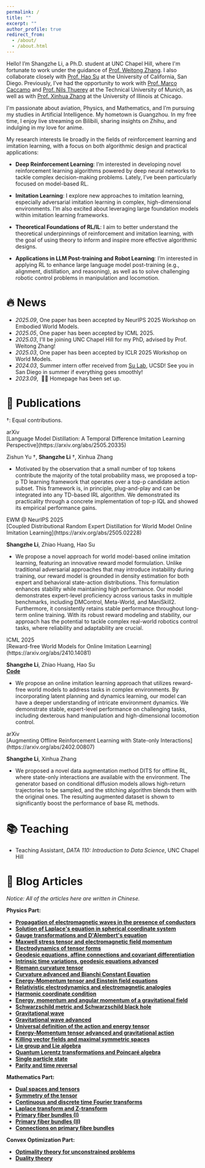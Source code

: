 ```yaml
---
permalink: /
title: ""
excerpt: ""
author_profile: true
redirect_from: 
  - /about/
  - /about.html
---
```

Hello! I’m Shangzhe Li, a Ph.D. student at UNC Chapel Hill, where I'm fortunate to work under the guidance of [Prof. Weitong Zhang](https://zeroweight.github.io/). I also collaborate closely with [Prof. Hao Su](https://cseweb.ucsd.edu/~haosu/) at the University of California, San Diego. Previously, I’ve had the opportunity to work with [Prof. Marco Caccamo](https://rtsl.cps.mw.tum.de/personal_page/mcaccamo/) and [Prof. Nils Thuerey](https://ge.in.tum.de/about/n-thuerey/) at the Technical University of Munich, as well as with [Prof. Xinhua Zhang](https://www.cs.uic.edu/~zhangx/) at the University of Illinois at Chicago.

I'm passionate about aviation, Physics, and Mathematics, and I’m pursuing my studies in Artificial Intelligence. My hometown is Guangzhou. In my free time, I enjoy live streaming on Bilibili, sharing insights on Zhihu, and indulging in my love for anime.  

My research interests lie broadly in the fields of reinforcement learning and imitation learning, with a focus on both algorithmic design and practical applications:

- **Deep Reinforcement Learning**: I’m interested in developing novel reinforcement learning algorithms powered by deep neural networks to tackle complex decision-making problems. Lately, I’ve been particularly focused on model-based RL.

- **Imitation Learning**: I explore new approaches to imitation learning, especially adversarial imitation learning in complex, high-dimensional environments. I’m also excited about leveraging large foundation models within imitation learning frameworks.

- **Theoretical Foundations of RL/IL**: I aim to better understand the theoretical underpinnings of reinforcement and imitation learning, with the goal of using theory to inform and inspire more effective algorithmic designs.

- **Applications in LLM Post-training and Robot Learning**: I’m interested in applying RL to enhance large language model post-training (e.g., alignment, distillation, and reasoning), as well as to solve challenging robotic control problems in manipulation and locomotion.

# 🔥 News
- *2025.09*, One paper has been accepted by NeurIPS 2025 Workshop on Embodied World Models.
- *2025.05*, One paper has been accepted by ICML 2025.
- *2025.03*, I'll be joining UNC Chapel Hill for my PhD, advised by Prof. Weitong Zhang!
- *2025.03*, One paper has been accepted by ICLR 2025 Workshop on World Models.
- *2024.03*, Summer intern offer received from [Su Lab](https://cseweb.ucsd.edu/~haosu/), UCSD! See you in San Diego in summer if everything goes smoothly!
- *2023.09*, &nbsp;🎉🎉 Homepage has been set up.

# 📝 Publications
†: Equal contributions.

<!-- Paper 1 -->
<div class='paper-box'>
  <div class="badge-box">
    <div class="badge">arXiv</div>
  </div>

  <div class='paper-box-text' markdown="1">
  [Language Model Distillation: A Temporal Difference Imitation Learning Perspective](https://arxiv.org/abs/2505.20335)

  Zishun Yu †, **Shangzhe Li** †, Xinhua Zhang

  - Motivated by the observation that a small number of top tokens contribute the majority of the total probability mass, we proposed a top-p TD learning framework that operates over a top-p candidate action subset. This framework is, in principle, plug-and-play and can be integrated into any TD-based IRL algorithm. We demonstrated its practicality through a concrete implementation of top-p IQL and showed its empirical performance gains.
  </div>
</div>

<!-- Paper 2 -->
<div class='paper-box'>
  <div class="badge-box">
    <div class="badge">EWM @ NeurIPS 2025</div>
  </div>

  <div class='paper-box-text' markdown="1">
  [Coupled Distributional Random Expert Distillation for World Model Online Imitation Learning](https://arxiv.org/abs/2505.02228)

  **Shangzhe Li**, Zhiao Huang, Hao Su

  - We propose a novel approach for world model-based online imitation learning, featuring an innovative reward model formulation. Unlike traditional adversarial approaches that may introduce instability during training, our reward model is grounded in density estimation for both expert and behavioral state-action distributions. This formulation enhances stability while maintaining high performance. Our model demonstrates expert-level proficiency across various tasks in multiple benchmarks, including DMControl, Meta-World, and ManiSkill2. Furthermore, it consistently retains stable performance throughout long-term online training. With its robust reward modeling and stability, our approach has the potential to tackle complex real-world robotics control tasks, where reliability and adaptability are crucial.
  </div>
</div>

<!-- Paper 3 -->

<div class='paper-box'>
  <div class="badge-box">
    <div class="badge">ICML 2025</div>
  </div>

  <div class='paper-box-text' markdown="1">
  [Reward-free World Models for Online Imitation Learning](https://arxiv.org/abs/2410.14081)

  **Shangzhe Li**, Zhiao Huang, Hao Su  
  [**Code**](https://github.com/TobyLeelsz/iqmpc)

  - We propose an online imitation learning approach that utilizes reward-free world models to address tasks in complex environments. By incorporating latent planning and dynamics learning, our model can have a deeper understanding of intricate environment dynamics. We demonstrate stable, expert-level performance on challenging tasks, including dexterous hand manipulation and high-dimensional locomotion control.
  </div>
</div>

<!-- Paper 4 -->
<div class='paper-box'>
  <div class="badge-box">
    <div class="badge">arXiv</div>
  </div>

  <div class='paper-box-text' markdown="1">
  [Augmenting Offline Reinforcement Learning with State-only Interactions](https://arxiv.org/abs/2402.00807)

  **Shangzhe Li**, Xinhua Zhang

  - We proposed a novel data augmentation method DITS for offline RL, where state-only interactions are available with the environment. The generator based on conditional diffusion models allows high-return trajectories to be sampled, and the stitching algorithm blends them with the original ones. The resulting augmented dataset is shown to significantly boost the performance of base RL methods.
  </div>
</div>

# 📚 Teaching
- Teaching Assistant, *DATA 110: Introduction to Data Science*, UNC Chapel Hill

# 📖 Blog Articles
*Notice: All of the articles here are written in Chinese.* 

**Physics Part:**
- [**Propagation of electromagnetic waves in the presence of conductors**](https://zhuanlan.zhihu.com/p/487555515)
- [**Solution of Laplace's equation in spherical coordinate system**](https://zhuanlan.zhihu.com/p/492694563)
- [**Gauge transformations and D'Alembert's equation**](https://zhuanlan.zhihu.com/p/504982231)
- [**Maxwell stress tensor and electromagnetic field momentum**](https://zhuanlan.zhihu.com/p/523698037)
- [**Electrodynamics of tensor forms**](https://zhuanlan.zhihu.com/p/538907023)
- [**Geodesic equations, affine connections and covariant differentiation**](https://zhuanlan.zhihu.com/p/599077467)
- [**Intrinsic time variations, geodesic equations advanced**](https://zhuanlan.zhihu.com/p/599930752)
- [**Riemann curvature tensor**](https://zhuanlan.zhihu.com/p/600891458)
- [**Curvature advanced and Bianchi Constant Equation**](https://zhuanlan.zhihu.com/p/601088640)
- [**Energy-Momentum tensor and Einstein field equations**](https://zhuanlan.zhihu.com/p/601255696)
- [**Relativistic electrodynamics and electromagnetic analogies**](https://zhuanlan.zhihu.com/p/602635631)
- [**Harmonic coordinate condition**](https://zhuanlan.zhihu.com/p/604933950)
- [**Energy, momentum and angular momentum of a gravitational field**](https://zhuanlan.zhihu.com/p/611102483)
- [**Schwarzschild metric and Schwarzschild black hole**](https://zhuanlan.zhihu.com/p/612420413)
- [**Gravitational wave**](https://zhuanlan.zhihu.com/p/614730295)
- [**Gravitational wave advanced**](https://zhuanlan.zhihu.com/p/615282349)
- [**Universal definition of the action and energy tensor**](https://zhuanlan.zhihu.com/p/619484924)
- [**Energy-Momentum tensor advanced and gravitational action**](https://zhuanlan.zhihu.com/p/621155312)
- [**Killing vector fields and maximal symmetric spaces**](https://zhuanlan.zhihu.com/p/624578802)
- [**Lie group and Lie algebra**](https://zhuanlan.zhihu.com/p/644154704)
- [**Quantum Lorentz transformations and Poincaré algebra**](https://zhuanlan.zhihu.com/p/645056327)
- [**Single particle state**](https://zhuanlan.zhihu.com/p/645264336)
- [**Parity and time reversal**](https://zhuanlan.zhihu.com/p/692194960)

**Mathematics Part:**
- [**Dual spaces and tensors**](https://zhuanlan.zhihu.com/p/540551745)
- [**Symmetry of the tensor**](https://zhuanlan.zhihu.com/p/543078969)
- [**Continuous and discrete time Fourier transforms**](https://zhuanlan.zhihu.com/p/606937411)
- [**Laplace transform and Z-transform**](https://zhuanlan.zhihu.com/p/611844650)
- [**Primary fiber bundles (I)**](https://zhuanlan.zhihu.com/p/644632269)
- [**Primary fiber bundles (II)**](https://zhuanlan.zhihu.com/p/656135139)
- [**Connections on primary fibre bundles**](https://zhuanlan.zhihu.com/p/676335305)

**Convex Optimization Part:**
- [**Optimality theory for unconstrained problems**](https://zhuanlan.zhihu.com/p/612089283)
- [**Duality theory**](https://zhuanlan.zhihu.com/p/615771472)
